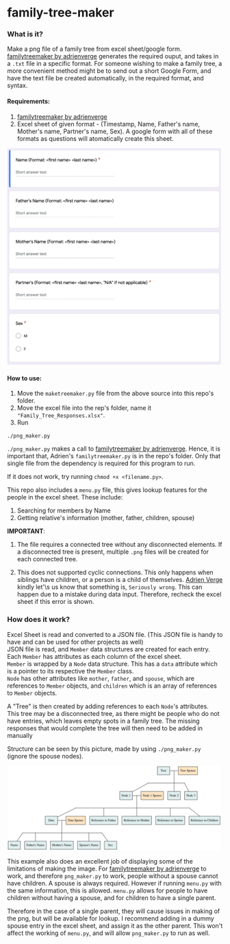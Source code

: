 # family-tree-maker	

### What is it?		
Make a png file of a family tree from excel sheet/google form. [familytreemaker by adrienverge](https://github.com/adrienverge/familytreemaker) generates the required ouput, and takes in a `.txt` file in a specific format. For someone wishing to make a family tree, a more convenient method might be to send out a short Google Form, and have the text file be created automatically, in the required format, and syntax.

#### Requirements: 
1. [familytreemaker by adrienverge](https://github.com/adrienverge/familytreemaker)
2. Excel sheet of given format - (Timestamp, Name, Father's name, Mother's name, Partner's name, Sex). A google form with all of these formats as questions will atomatically create this sheet. 
<img src="Google_Form.png" alt="Google Form" width="500"/>

#### How to use:		
1. Move the `maketreemaker.py` file from the above source into this repo's folder.
2. Move the excel file into the rep's folder, name it `"Family_Tree_Responses.xlsx"`.
3. Run 
```
./png_maker.py
```
`./png_maker.py` makes a call to [familytreemaker by adrienverge](https://github.com/adrienverge/familytreemaker). Hence, it is important that, Adrien's `familytreemaker.py` is in the repo's folder. Only that single file from the dependency is required for this program to run.

If it does not work, try running `chmod +x <filename.py>`.

This repo also includes a `menu.py` file, this gives lookup features for the people in the excel sheet. These include:
1. Searching for members by Name
2. Getting relative's information (mother, father, children, spouse)

**IMPORTANT**: 
1. The file requires a connected tree without any disconnected elements. If a disconnected tree is present, multiple `.png` files will be created for each connected tree.

2. This does not supported cyclic connections. This only happens when siblings have children, or a person is a child of themselves. [Adrien Verge](https://github.com/adrienverge) kindly let'\s us know that something is, `Seriously wrong`. This can happen due to a mistake during data input. Therefore, recheck the excel sheet if this error is shown.


### How does it work?		

Excel Sheet is read and converted to a JSON file. (This JSON file is handy to have and can be used for other projects as well)		
JSON file is read, and `Member` data structures are created for each entry. Each `Member` has attributes as each column of the excel sheet.		
`Member` is wrapped by a `Node` data structure. This has a `data` attribute which is a pointer to its respective the `Member` class.		
`Node` has other attributes like `mother`, `father`, and `spouse`, which are references to `Member` objects, and `children` which is an array of references to `Member` objects.		

A "Tree" is then created by adding references to each `Node`'s attributes.		
This tree may be a disconnected tree, as there might be people who do not have entries, which leaves empty spots in a family tree. The missing responses that would complete the tree will then need to be added in manually

Structure can be seen by this picture, made by using `./png_maker.py ` (ignore the spouse nodes).

<img src="template.png" alt="Google Form" width="500"/>

This example also does an excellent job of displaying some of the limitations of making the image. For [familytreemaker by adrienverge](https://github.com/adrienverge/familytreemaker) to work, and therefore `png_maker.py` to work, people without a spouse cannot have children. A spouse is always required. However if running `menu.py` with the same information, this is allowed. `menu.py` allows for people to have children without having a spouse, and for children to have a single parent. 

Therefore in the case of a single parent, they will cause issues in making of the png, but will be available for lookup. I recommend adding in a dummy spouse entry in the excel sheet, and assign it as the other parent. This won't affect the working of `menu.py`, and will allow `png_maker.py` to run as well. 
